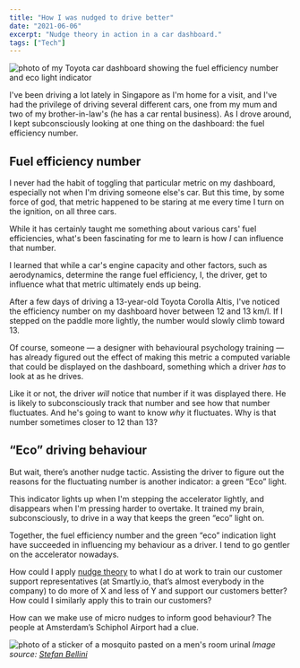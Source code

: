 ```yaml
---
title: "How I was nudged to drive better"
date: "2021-06-06"
excerpt: "Nudge theory in action in a car dashboard."
tags: ["Tech"]
---
```


![photo of my Toyota car dashboard showing the fuel efficiency number and eco light indicator](/images/toyota-car-dashboard-nickang.jpg)

I've been driving a lot lately in Singapore as I'm home for a visit, and I've had the privilege of driving several different cars, one from my mum and two of my brother-in-law's (he has a car rental business). As I drove around, I kept subconsciously looking at one thing on the dashboard: the fuel efficiency number.

## Fuel efficiency number 
I never had the habit of toggling that particular metric on my dashboard, especially not when I'm driving someone else's car. But this time, by some force of god, that metric happened to be staring at me every time I turn on the ignition, on all three cars.

While it has certainly taught me something about various cars' fuel efficiencies, what's been fascinating for me to learn is how *I* can influence that number.

I learned that while a car's engine capacity and other factors, such as aerodynamics, determine the range fuel efficiency, I, the driver, get to influence what that metric ultimately ends up being.

After a few days of driving a 13-year-old Toyota Corolla Altis, I've noticed the efficiency number on my dashboard hover between 12 and 13 km/l. If I stepped on the paddle more lightly, the number would slowly climb toward 13. 

Of course, someone — a designer with behavioural psychology training — has already figured out the effect of making this metric a computed variable that could be displayed on the dashboard, something which a driver *has* to look at as he drives. 

Like it or not, the driver *will* notice that number if it was displayed there. He is likely to subconsciously track that number and see how that number fluctuates. And he's going to want to know *why* it fluctuates. Why is that number sometimes closer to 12 than 13? 

## “Eco” driving behaviour
But wait, there’s another nudge tactic. Assisting the driver to figure out the reasons for the fluctuating number is another indicator: a green “Eco” light. 

This indicator lights up when I'm stepping the accelerator lightly, and disappears when I'm pressing harder to overtake. It trained my brain, subconsciously, to drive in a way that keeps the green “eco” light on.

Together, the fuel efficiency number and the green “eco” indication light have succeeded in influencing my behaviour as a driver. I tend to go gentler on the accelerator nowadays.

How could I apply [nudge theory](https://en.wikipedia.org/wiki/Nudge_theory) to what I do at work to train our customer support representatives (at Smartly.io, that’s almost everybody in the company) to do more of X and less of Y and support our customers better? How could I similarly apply this to train our customers?

How can we make use of micro nudges to inform good behaviour? The people at Amsterdam’s Schiphol Airport had a clue.

![photo of a sticker of a mosquito pasted on a men's room urinal](/images/schiphol-airport-wikimedia.png)
*Image source: [Stefan Bellini](https://commons.wikimedia.org/wiki/User:Stefan_Bellini)*